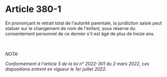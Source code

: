 # Article 380-1

<p>En prononçant le retrait total de l'autorité parentale, la juridiction saisie peut statuer sur le changement de nom de l'enfant, sous réserve du consentement personnel de ce dernier s'il est âgé de plus de treize ans.</p><br/><br/><i>NOTA:<p>Conformément à l'article 5 de la loi n° 2022-301 du 2 mars 2022, ces dispositions entrent en vigueur le 1er juillet 2022.</p></i>